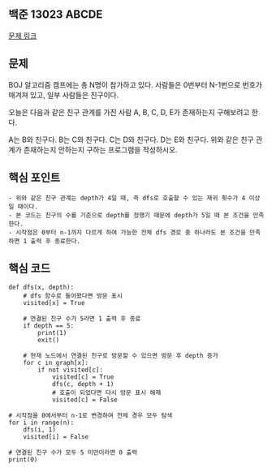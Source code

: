 ## 백준 13023 ABCDE
[문제 링크](https://www.acmicpc.net/problem/13023)

## 문제
BOJ 알고리즘 캠프에는 총 N명이 참가하고 있다. 사람들은 0번부터 N-1번으로 번호가 매겨져 있고, 일부 사람들은 친구이다.

오늘은 다음과 같은 친구 관계를 가진 사람 A, B, C, D, E가 존재하는지 구해보려고 한다.

A는 B와 친구다.
B는 C와 친구다.
C는 D와 친구다.
D는 E와 친구다.
위와 같은 친구 관계가 존재하는지 안하는지 구하는 프로그램을 작성하시오.

## 핵심 포인트
```
- 위와 같은 친구 관계는 depth가 4일 때, 즉 dfs로 호출할 수 있는 재귀 횟수가 4 이상일 때이다.
- 본 코드는 친구의 수를 기준으로 depth를 정했기 때문에 depth가 5일 때 본 조건을 만족한다.
- 시작점은 0부터 n-1까지 다르게 하여 가능한 전체 dfs 경로 중 하나라도 본 조건을 만족하면 1 출력 후 종료한다.
```

## 핵심 코드
```
def dfs(x, depth):
    # dfs 함수로 들어왔다면 방문 표시
    visited[x] = True

    # 연결된 친구 수가 5라면 1 출력 후 종료
    if depth == 5:
        print(1)
        exit()

    # 현재 노드에서 연결된 친구로 방문할 수 있으면 방문 후 depth 증가
    for c in graph[x]:
        if not visited[c]:
            visited[c] = True
            dfs(c, depth + 1)
            # 호출이 되었다면 다시 방문 표시 해제
            visited[c] = False

# 시작점을 0에서부터 n-1로 변경하여 전체 경우 모두 탐색
for i in range(n):
    dfs(i, 1)
    visited[i] = False

# 연결된 친구 수가 모두 5 미만이라면 0 출력
print(0)
```